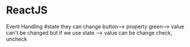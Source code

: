 # ReactJS
Event Handling
#state
they can change
button--> property green--> value can't be changed
but if we use state --> value can be change
check, uncheck
